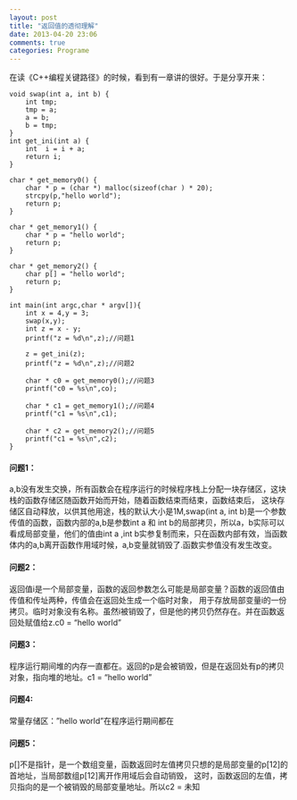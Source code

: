 ```yaml
---
layout: post
title: "返回值的透彻理解"
date: 2013-04-20 23:06
comments: true
categories: Programe
---
```

在读《C++编程关键路径》的时候，看到有一章讲的很好。于是分享开来：
```
void swap(int a, int b) {
    int tmp;
    tmp = a;
    a = b;
    b = tmp;
}
int get_ini(int a) {
    int  i = i + a;
    return i;
}

char * get_memory0() {
    char * p = (char *) malloc(sizeof(char ) * 20);
    strcpy(p,"hello world");
    return p;
}

char * get_memory1() {
    char * p = "hello world";
    return p;
}

char * get_memory2() {
    char p[] = "hello world";
    return p;
}

int main(int argc,char * argv[]){
    int x = 4,y = 3;
    swap(x,y);
    int z = x - y;
    printf("z = %d\n",z);//问题1

    z = get_ini(z);
    printf("z = %d\n",z);//问题2

    char * c0 = get_memory0();//问题3
    printf("c0 = %s\n",co);

    char * c1 = get_memory1();//问题4
    printf("c1 = %s\n",c1);

    char * c2 = get_memory2();//问题5
    printf("c1 = %s\n",c2);
}
```

#### 问题1：
a,b没有发生交换，所有函数会在程序运行的时候程序栈上分配一块存储区，这块栈的函数存储区随函数开始而开始，随着函数结束而结束，函数结束后， 这块存储区自动释放，以供其他用途，栈的默认大小是1M,swap(int a, int b)是一个参数传值的函数，函数内部的a,b是参数int a 和 int b的局部拷贝，所以a，b实际可以看成局部变量，他们的值由int a ,int b实参复制而来，只在函数内部有效，当函数体内的a,b离开函数作用域时候，a,b变量就销毁了.函数实参值没有发生改变。

#### 问题2：
返回值i是一个局部变量，函数的返回参数怎么可能是局部变量？函数的返回值由传值和传址两种，传值会在返回处生成一个临时对象，
用于存放局部变量i的一份拷贝。临时对象没有名称。虽然i被销毁了，但是他的拷贝仍然存在。并在函数返回处赋值给z.c0 = “hello world”

#### 问题3：
程序运行期间堆的内存一直都在。返回的p是会被销毁，但是在返回处有p的拷贝对象，指向堆的地址。c1 = “hello world”

#### 问题4:
常量存储区：”hello world”在程序运行期间都在

#### 问题5：
p[]不是指针，是一个数组变量，函数返回时左值拷贝只想的是局部变量的p[12]的首地址，当局部数组p[12]离开作用域后会自动销毁，
这时，函数返回的左值，拷贝指向的是一个被销毁的局部变量地址。所以c2 = 未知

